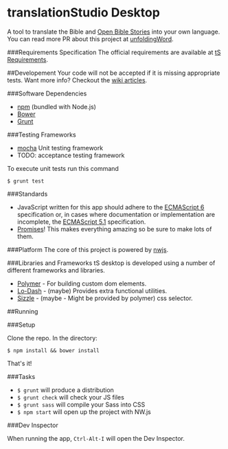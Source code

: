 translationStudio Desktop
========================

A tool to translate the Bible and [Open Bible Stories](http://distantshores.org/openbiblestories) into your own language. You can read more PR about this project at [unfoldingWord](https://unfoldingword.org/apps/#tS).

###Requirements Specification
The official requirements are available at [tS Requirements](https://github.com/unfoldingWord-dev/ts-requirements).

##Developement
Your code will not be accepted if it is missing appropriate tests. Want more info? Checkout the [wiki articles](https://github.com/unfoldingWord-dev/ts-desktop/wiki).

###Software Dependencies
* [npm](http://nodejs.org/) (bundled with Node.js)
* [Bower](http://bower.io/)
* [Grunt](http://gruntjs.com/)

###Testing Frameworks
* [mocha](http://mochajs.org/) Unit testing framework
* TODO: acceptance testing framework

To execute unit tests run this command

    $ grunt test

###Standards
* JavaScript written for this app should adhere to the [ECMAScript 6](https://github.com/lukehoban/es6features) specification or, in cases where documentation or implementation are incomplete, the [ECMAScript 5.1](http://www.ecma-international.org/ecma-262/5.1/) specification.
* [Promises](http://www.html5rocks.com/en/tutorials/es6/promises/)! This makes everything amazing so be sure to make lots of them.

###Platform
The core of this project is powered by [nwjs](https://github.com/nwjs/nw.js).

###Libraries and Frameworks
tS desktop is developed using a number of different frameworks and libraries.

* [Polymer](https://www.polymer-project.org) - For building custom dom elements.
* [Lo-Dash](https://lodash.com/) - (maybe) Provides extra functional utilities.
* [Sizzle](http://sizzlejs.com/) - (maybe - Might be provided by polymer) css selector.

##Running

###Setup

Clone the repo. In the directory:

    $ npm install && bower install

That's it!

###Tasks

* `$ grunt` will produce a distribution
* `$ grunt check` will check your JS files
* `$ grunt sass` will compile your Sass into CSS
* `$ npm start` will open up the project with NW.js

###Dev Inspector

When running the app, `Ctrl-Alt-I` will open the Dev Inspector.
